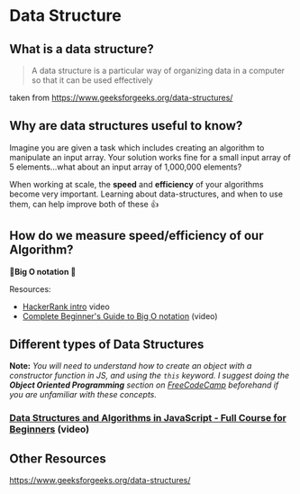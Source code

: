 # Data Structure

## What is a data structure?

> A data structure is a particular way of organizing data in a computer so that it can be used effectively

taken from https://www.geeksforgeeks.org/data-structures/ 

## Why are data structures useful to know?

Imagine you are given a task which includes creating an algorithm to manipulate an input array. Your solution works fine for a small input array of 5 elements...what about an input array of 1,000,000 elements? 

When working at scale, the **speed** and **efficiency** of your algorithms become very important. Learning about data-structures, and when to use them, can help improve both of these 👍  


## How do we measure speed/efficiency of our Algorithm?

**🌟Big O notation 🌟**

Resources:

- [HackerRank intro](https://www.youtube.com/watch?v=v4cd1O4zkGw) video 
- [Complete Beginner's Guide to Big O notation](https://www.youtube.com/watch?v=kS_gr2_-ws8) (video) 

## Different types of Data Structures

**Note:** *You will need to understand how to create an object with a constructor function in JS, and using the `this` keyword. I suggest doing the **Object Oriented Programming** section on [FreeCodeCamp](https://www.freecodecamp.org/learn) beforehand if you are unfamiliar with these concepts.*


### [Data Structures and Algorithms in JavaScript - Full Course for Beginners](https://www.youtube.com/watch?v=t2CEgPsws3U) (video)

## Other Resources

https://www.geeksforgeeks.org/data-structures/


